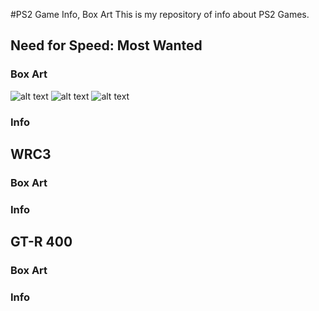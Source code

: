 #PS2 Game Info, Box Art
This is my repository of info about PS2 Games.

## Need for Speed: Most Wanted
### Box Art
![alt text](https://github.com/cainy-a/cainy-a.github.io/raw/master/PS2%20Scans/Need%20for%20speed%20most%20wanted/nfsmw-front.jpg)
![alt text](https://github.com/cainy-a/cainy-a.github.io/raw/master/PS2%20Scans/Need%20for%20speed%20most%20wanted/nfsmw-back.jpg)
![alt text](https://github.com/cainy-a/cainy-a.github.io/raw/master/PS2%20Scans/Need%20for%20speed%20most%20wanted/nfsmw-spine.jpg)
### Info

## WRC3
### Box Art

### Info

## GT-R 400
### Box Art

### Info
